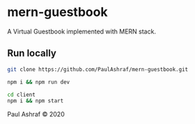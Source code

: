# mern-guestbook
A Virtual Guestbook implemented with MERN stack. 

## Run locally

```bash
git clone https://github.com/PaulAshraf/mern-guestbook.git
```

```bash
npm i && npm run dev
```

```bash
cd client
npm i && npm start
```

Paul Ashraf © 2020
